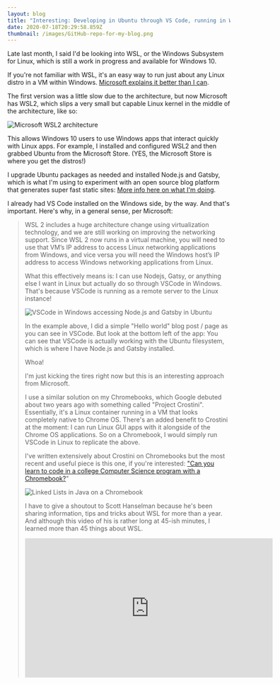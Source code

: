```yaml
---
layout: blog
title: "Interesting: Developing in Ubuntu through VS Code, running in WSL2"
date: 2020-07-18T20:29:58.859Z
thumbnail: /images/GitHub-repo-for-my-blog.png
---
```

Late last month, I said I'd be looking into WSL, or the Windows Subsystem for Linux, which is still a work in progress and available for Windows 10. 

If you're not familiar with WSL, it's an easy way to run just about any Linux distro in a VM within Windows. [Microsoft explains it better than I can](https://devblogs.microsoft.com/commandline/wsl-2-is-now-available-in-windows-insiders/).

The first version was a little slow due to the architecture, but now Microsoft has WSL2, which slips a very small but capable Linux kernel in the middle of the architecture, like so:

![Microsoft WSL2 architecture](/images/wsl-2-architecture.jpg)

This allows Windows 10 users to use Windows apps that interact quickly with Linux apps. For example, I installed and configured WSL2 and then grabbed Ubuntu from the Microsoft Store. (YES, the Microsoft Store is where you get the distros!)

I upgrade Ubuntu packages as needed and installed Node.js and Gatsby, which is what I'm using to experiment with an open source blog platform that generates super fast static sites: [More info here on what I'm doing](https://www.kctofel.com/post/2020-06-18-the-great-gatsby-vs-hugo-for-static-site-generation/).

I already had VS Code installed on the Windows side, by the way. And that's important. Here's why, in a general sense, per Microsoft:

> <!--StartFragment-->
>
> WSL 2 includes a huge architecture change using virtualization technology, and we are still working on improving the networking support. Since WSL 2 now runs in a virtual machine, you will need to use that VM’s IP address to access Linux networking applications from Windows, and vice versa you will need the Windows host’s IP address to access Windows networking applications from Linux.
>
> <!--EndFragment-->
>
> What this effectively means is: I can use Nodejs, Gatsy, or anything else I want in Linux but actually do so through VSCode in Windows. That's because VSCode is running as a remote server to the Linux instance! 
>
> ![VSCode in Windows accessing Node.js and Gatsby in Ubuntu](/images/gatsby-in-wsl2.jpg "VSCode in Windows accessing Node.js and Gatsby in Ubuntu")
>
> In the example above, I did a simple "Hello world" blog post / page as you can see in VSCode. But look at the bottom left of the app: You can see that VSCode is actually working with the Ubuntu filesystem, which is where I have Node.js and Gatsby installed. 
>
> Whoa!
>
> I'm just kicking the tires right now but this is an interesting approach from Microsoft. 
>
> I use a similar solution on my Chromebooks, which Google debuted about two years ago with something called "Project Crostini". Essentially, it's a Linux container running in a VM that looks completely native to Chrome OS. There's an added benefit to Crostini at the moment: I can run Linux GUI apps with it alongside of the Chrome OS applications. So on a Chromebook, I would simply run VSCode in Linux to replicate the above.
>
> I've written extensively about Crostini on Chromebooks but the most recent and useful piece is this one, if you're interested: ["Can you learn to code in a college Computer Science program with a Chromebook?](https://www.aboutchromebooks.com/news/can-you-learn-to-code-in-a-college-computer-science-program-with-a-chromebook/)"
>
> ![Linked Lists in Java on a Chromebook](/images/linked-lists-in-java-on-a-chromebook.jpg "Linked Lists in Java on a Chromebook")
>
> I have to give a shoutout to Scott Hanselman because he's been sharing information, tips and tricks about WSL for more than a year. And although this video of his is rather long at 45-ish minutes, I learned more than 45 things about WSL.
>
> <iframe width="560" height="315" src="https://www.youtube.com/embed/j0PPcUUtHlw" frameborder="0" allow="accelerometer; autoplay; encrypted-media; gyroscope; picture-in-picture" allowfullscreen></iframe>
>
>